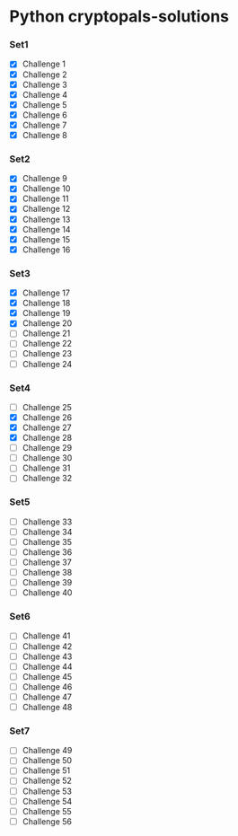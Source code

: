 # Python cryptopals-solutions
### Set1
- [x] Challenge 1 
- [x] Challenge 2 
- [x] Challenge 3 
- [x] Challenge 4 
- [x] Challenge 5 
- [x] Challenge 6 
- [x] Challenge 7 
- [x] Challenge 8 
### Set2
- [x] Challenge 9 
- [x] Challenge 10 
- [x] Challenge 11 
- [x] Challenge 12 
- [x] Challenge 13 
- [x] Challenge 14 
- [x] Challenge 15 
- [x] Challenge 16
### Set3
- [x] Challenge 17 
- [x] Challenge 18 
- [x] Challenge 19 
- [x] Challenge 20 
- [ ] Challenge 21 
- [ ] Challenge 22 
- [ ] Challenge 23 
- [ ] Challenge 24
### Set4
- [ ] Challenge 25
- [x] Challenge 26 
- [x] Challenge 27 
- [x] Challenge 28 
- [ ] Challenge 29 
- [ ] Challenge 30 
- [ ] Challenge 31 
- [ ] Challenge 32
### Set5
- [ ] Challenge 33
- [ ] Challenge 34
- [ ] Challenge 35 
- [ ] Challenge 36 
- [ ] Challenge 37 
- [ ] Challenge 38 
- [ ] Challenge 39 
- [ ] Challenge 40
### Set6
- [ ] Challenge 41
- [ ] Challenge 42
- [ ] Challenge 43 
- [ ] Challenge 44 
- [ ] Challenge 45 
- [ ] Challenge 46 
- [ ] Challenge 47 
- [ ] Challenge 48
### Set7
- [ ] Challenge 49
- [ ] Challenge 50 
- [ ] Challenge 51 
- [ ] Challenge 52 
- [ ] Challenge 53 
- [ ] Challenge 54 
- [ ] Challenge 55 
- [ ] Challenge 56
